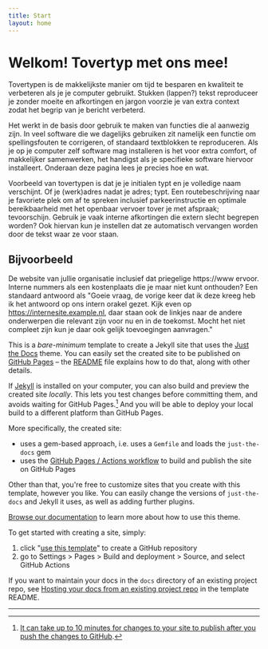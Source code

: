 ```yaml
---
title: Start
layout: home
---
```


# Welkom! Tovertyp met ons mee!

Tovertypen is de makkelijkste manier om tijd te besparen en kwaliteit te verbeteren als je je computer gebruikt. Stukken (lappen?) tekst reproduceer je zonder moeite en afkortingen en jargon voorzie je van extra context zodat het begrip van je bericht verbeterd.

Het werkt in de basis door gebruik te maken van functies die al aanwezig zijn. In veel software die we dagelijks gebruiken zit namelijk een functie om spellingsfouten te corrigeren, of standaard textblokken te reproduceren. Als je op je computer zelf software mag installeren is het voor extra comfort, of makkelijker samenwerken, het handigst als je specifieke software hiervoor installeert. Onderaan deze pagina lees je precies hoe en wat.

Voorbeeld van tovertypen is dat je je initialen typt en je volledige naam verschijnt. Of je (werk)adres nadat je adres; typt. Een routebeschrijving naar je favoriete plek om af te spreken inclusief parkeerinstructie en optimale bereikbaarheid met het openbaar vervoer tover je met afspraak; tevoorschijn. Gebruik je vaak interne afkortingen die extern slecht begrepen worden? Ook hiervan kun je instellen dat ze automatisch vervangen worden door de tekst waar ze voor staan.

## Bijvoorbeeld

De website van jullie organisatie inclusief dat priegelige https://www ervoor. Interne nummers als een kostenplaats die je maar niet kunt onthouden? Een standaard antwoord als "Goeie vraag, de vorige keer dat ik deze kreeg heb ik het antwoord op ons intern orakel gezet. Kijk even op https://internesite.example.nl, daar staan ook de linkjes naar de andere onderwerpen die relevant zijn voor nu en in de toekomst. Mocht het niet compleet zijn kun je daar ook gelijk toevoegingen aanvragen."



This is a *bare-minimum* template to create a Jekyll site that uses the [Just the Docs] theme. You can easily set the created site to be published on [GitHub Pages] – the [README] file explains how to do that, along with other details.

If [Jekyll] is installed on your computer, you can also build and preview the created site *locally*. This lets you test changes before committing them, and avoids waiting for GitHub Pages.[^1] And you will be able to deploy your local build to a different platform than GitHub Pages.

More specifically, the created site:

- uses a gem-based approach, i.e. uses a `Gemfile` and loads the `just-the-docs` gem
- uses the [GitHub Pages / Actions workflow] to build and publish the site on GitHub Pages

Other than that, you're free to customize sites that you create with this template, however you like. You can easily change the versions of `just-the-docs` and Jekyll it uses, as well as adding further plugins.

[Browse our documentation][Just the Docs] to learn more about how to use this theme.

To get started with creating a site, simply:

1. click "[use this template]" to create a GitHub repository
2. go to Settings > Pages > Build and deployment > Source, and select GitHub Actions

If you want to maintain your docs in the `docs` directory of an existing project repo, see [Hosting your docs from an existing project repo](https://github.com/just-the-docs/just-the-docs-template/blob/main/README.md#hosting-your-docs-from-an-existing-project-repo) in the template README.

----

[^1]: [It can take up to 10 minutes for changes to your site to publish after you push the changes to GitHub](https://docs.github.com/en/pages/setting-up-a-github-pages-site-with-jekyll/creating-a-github-pages-site-with-jekyll#creating-your-site).

[Just the Docs]: https://just-the-docs.github.io/just-the-docs/
[GitHub Pages]: https://docs.github.com/en/pages
[README]: https://github.com/just-the-docs/just-the-docs-template/blob/main/README.md
[Jekyll]: https://jekyllrb.com
[GitHub Pages / Actions workflow]: https://github.blog/changelog/2022-07-27-github-pages-custom-github-actions-workflows-beta/
[use this template]: https://github.com/just-the-docs/just-the-docs-template/generate
